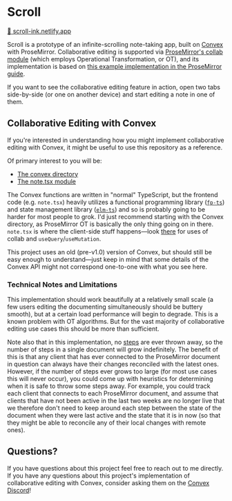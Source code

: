 # Scroll

[📜 scroll-ink.netlify.app](scroll-ink.netlify.app)

Scroll is a prototype of an infinite-scrolling note-taking app, built on [Convex](https://www.convex.dev/) with ProseMirror. Collaborative editing is supported via [ProseMirror's collab module](https://prosemirror.net/docs/ref/#collab) (which employs Operational Transformation, or OT), and its implementation is based on [this example implementation in the ProseMirror guide](https://prosemirror.net/docs/guide/#collab).

If you want to see the collaborative editing feature in action, open two tabs side-by-side (or one on another device) and start editing a note in one of them.

## Collaborative Editing with Convex

If you're interested in understanding how you might implement collaborative editing with Convex, it might be useful to use this repository as a reference.

Of primary interest to you will be:

- [The convex directory](https://github.com/rjdellecese/scroll/tree/fe3ac33935ef03b7ddf3b14d1f991cf632ffc515/src/convex)
- [The note.tsx module](https://github.com/rjdellecese/scroll/blob/fe3ac33935ef03b7ddf3b14d1f991cf632ffc515/src/elm-ts/note.tsx)

The Convex functions are written in "normal" TypeScript, but the frontend code (e.g. `note.tsx`) heavily utilizes a functional programming library ([`fp-ts`](https://github.com/gcanti/fp-ts)) and state management library ([`elm-ts`](https://github.com/rjdellecese/elm-ts)) and so is probably going to be harder for most people to grok. I'd just recommend starting with the Convex directory, as ProseMirror OT is basically the only thing going on in there. `note.tsx` is where the client-side stuff happens—look [there](https://github.com/rjdellecese/scroll/blob/fe3ac33935ef03b7ddf3b14d1f991cf632ffc515/src/elm-ts/note.tsx#L23C14-L23C14) for uses of collab and `useQuery`/`useMutation`.

This project uses an old (pre-v1.0) version of Convex, but should still be easy enough to understand—just keep in mind that some details of the Convex API might not correspond one-to-one with what you see here.

### Technical Notes and Limitations

This implementation should work beautifully at a relatively small scale (a few users editing the documenting simultaneously should be buttery smooth), but at a certain load performance will begin to degrade. This is a known problem with OT algorithms. But for the vast majority of collaborative editing use cases this should be more than sufficient.

Note also that in this implementation, no [steps](https://prosemirror.net/docs/ref/#transform.Steps) are ever thrown away, so the number of steps in a single document will grow indefinitely. The benefit of this is that any client that has ever connected to the ProseMirror document in question can always have their changes reconciled with the latest ones. However, if the number of steps ever grows too large (for most use cases this will never occur), you could come up with heuristics for determining when it is safe to throw some steps away. For example, you could track each client that connects to each ProseMirror document, and assume that clients that have not been active in the last two weeks are no longer live that we therefore don't need to keep around each step between the state of the document when they were last active and the state that it is in now (so that they might be able to reconcile any of their local changes with remote ones).

## Questions?

If you have questions about this project feel free to reach out to me directly. If you have any questions about this project's implementation of collaborative editing with Convex, consider asking them on the [Convex Discord](https://www.convex.dev/community)!
